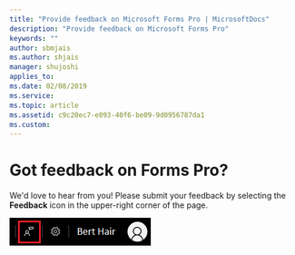```yaml
---
title: "Provide feedback on Microsoft Forms Pro | MicrosoftDocs"
description: "Provide feedback on Microsoft Forms Pro"
keywords: ""
author: sbmjais
ms.author: shjais
manager: shujoshi
applies_to: 
ms.date: 02/08/2019
ms.service: 
ms.topic: article
ms.assetid: c9c20ec7-e093-40f6-be09-9d0956787da1
ms.custom: 
---
```

# Got feedback on Forms Pro?

<!--note from editor: Suggest these changes:
1. Delete "the" and "icon" so sentence reads "Please submit your feedback by selecting **Feedback** in the upper-right corner of the page.
2. Insert the "give feedback" icon .png after "**Feedback**" in above sentence, so sentence looks like this (where "[]" is the icon .png): 
Please submit your feedback by selecting **Feedback** [] in the upper-right corner of the page.
-->


We'd love to hear from you! Please submit your feedback by selecting the **Feedback** icon in the upper-right corner of the page.

![give feedback](media/feedback.png "Give feedback")  
